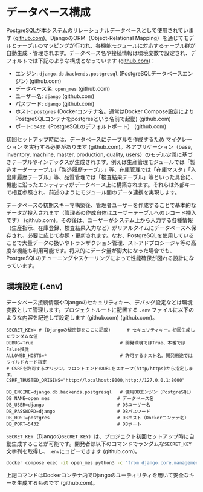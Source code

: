 # データベース構成

PostgreSQLが本システムのリレーショナルデータベースとして使用されています
([github.com](https://github.com/mihatama/open-mes-project))。DjangoのORM（Object-Relational Mapping）を通じてモデルとテーブルのマッピングが行われ、各機能モジュールに対応するテーブル群が自動生成・管理されます。データベース名や接続情報は環境変数で設定され、デフォルトでは下記のような構成となっています
([github.com](https://github.com/mihatama/open-mes-project/blob/main/README.md?plain=1#L103-L112))：

- エンジン: `django.db.backends.postgresql` (PostgreSQLデータベースエンジン)
  (github.com)
- データベース名: `open_mes`
  (github.com)
- ユーザー名: `django`
  (github.com)
- パスワード: `django`
  (github.com)
- ホスト: `postgres` (Dockerコンテナ名。通常はDocker Compose設定によりPostgreSQLコンテナをpostgresという名前で起動)
  (github.com)
- ポート: `5432`（PostgreSQLのデフォルトポート）
  (github.com)

初回セットアップ時には、データベースにテーブルを作成するため マイグレーション を実行する必要があります
(github.com)。各アプリケーション（base, inventory, machine, master, production, quality, users）のモデル定義に基づきテーブルやインデックスが生成されます。例えば生産管理モジュールでは「製造オーダーテーブル」「製造履歴テーブル」等、在庫管理では「在庫マスタ」「入出庫履歴テーブル」等、品質管理では「検査結果テーブル」等といった具合に、機能に沿ったエンティティがデータベース上に構築されます。それらは外部キーで相互参照され、前述のようにモジュール間のデータ連携を実現します。

データベースの初期スキーマ構築後、管理者ユーザーを作成することで基本的なデータが投入されます（管理者の作成自体はユーザーテーブルへのレコード挿入です）
(github.com)。その後は、ユーザーがシステム上から入力する各種情報（生産指示、在庫登録、検査結果入力など）がリアルタイムにデータベースへ保存され、必要に応じて参照・更新されます。なお、PostgreSQLを使用していることで大量データの扱いやトランザクション管理、ストアドプロシージャ等の高度な機能も利用可能です。将来的にデータ量が膨大になった場合でも、PostgreSQLのチューニングやスケーリングによって性能確保が図れる設計になっています。

## 環境設定 (.env)
データベース接続情報やDjangoのセキュリティキー、デバッグ設定などは環境変数として管理します。プロジェクトルートに配置する `.env` ファイルに以下のような内容を記述して設定します
(github.com)
(github.com)。

```env
SECRET_KEY= # (Djangoの秘密鍵をここに記載)      # セキュリティキー。初回生成したランダムな値
DEBUG=True                                # 開発環境ではTrue、本番ではFalse推奨
ALLOWED_HOSTS=*                           # 許可するホスト名。開発用途ではワイルドカード指定
# CSRFを許可するオリジン。フロントエンドのURLをスキーマ(http/https)から指定します。
CSRF_TRUSTED_ORIGINS="http://localhost:8000,http://127.0.0.1:8000"

DB_ENGINE=django.db.backends.postgresql   # 使用DBエンジン（PostgreSQL）
DB_NAME=open_mes                         # データベース名
DB_USER=django                           # DBユーザー名
DB_PASSWORD=django                       # DBパスワード
DB_HOST=postgres                         # DBホスト（Dockerコンテナ名）
DB_PORT=5432                             # DBポート
```

`SECRET_KEY`（Djangoの`SECRET_KEY`）は、プロジェクト初回セットアップ時に自動生成することが可能です。開発者は以下のコマンドでランダムな`SECRET_KEY`文字列を取得し、`.env`にコピーできます
(github.com)。

```bash
docker compose exec -it open_mes python3 -c "from django.core.management.utils import get_random_secret_key; print(get_random_secret_key())"
```
上記コマンドはDockerコンテナ内でDjangoのユーティリティを用いて安全なキーを生成するものです
(github.com)。